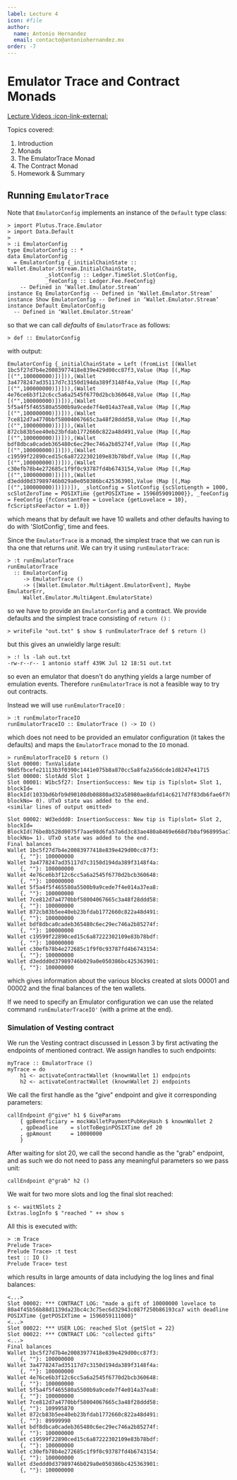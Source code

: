 ```yaml
---
label: Lecture 4
icon: #file
author:
  name: Antonio Hernandez
  email: contacto@antoniohernandez.mx
order: -7
---
```


# Emulator Trace and Contract Monads

[Lecture Videos :icon-link-external:](https://www.youtube.com/playlist?list=PLNEK_Ejlx3x230-g-U02issX5BiWAgmSi)

Topics covered:

1. Introduction
2. Monads
3. The EmulatorTrace Monad
4. The Contract Monad
5. Homework & Summary

## Running `EmulatorTrace`

Note that `EmulatorConfig` implements an instance of the `Default` type class:

    > import Plutus.Trace.Emulator
    > import Data.Default
    > 
    > :i EmulatorConfig
    type EmulatorConfig :: *
    data EmulatorConfig
      = EmulatorConfig {_initialChainState :: Wallet.Emulator.Stream.InitialChainState,
    		    _slotConfig :: Ledger.TimeSlot.SlotConfig,
    		    _feeConfig :: Ledger.Fee.FeeConfig}
    	-- Defined in ‘Wallet.Emulator.Stream’
    instance Eq EmulatorConfig -- Defined in ‘Wallet.Emulator.Stream’
    instance Show EmulatorConfig -- Defined in ‘Wallet.Emulator.Stream’
    instance Default EmulatorConfig
      -- Defined in ‘Wallet.Emulator.Stream’

so that we can call *defaults* of `EmulatorTrace` as follows:

    > def :: EmulatorConfig

with output:

    EmulatorConfig {_initialChainState = Left (fromList [(Wallet 1bc5f27d7b4e20083977418e839e429d00cc87f3,Value (Map [(,Map [("",100000000)])])),(Wallet 3a4778247ad35117d7c3150d194da389f3148f4a,Value (Map [(,Map [("",100000000)])])),(Wallet 4e76ce6b3f12c6cc5a6a2545f6770d2bcb360648,Value (Map [(,Map [("",100000000)])])),(Wallet 5f5a4f5f465580a5500b9a9cede7f4e014a37ea8,Value (Map [(,Map [("",100000000)])])),(Wallet 7ce812d7a4770bbf58004067665c3a48f28ddd58,Value (Map [(,Map [("",100000000)])])),(Wallet 872cb83b5ee40eb23bfdab1772660c822a48d491,Value (Map [(,Map [("",100000000)])])),(Wallet bdf8dbca0cadeb365480c6ec29ec746a2b85274f,Value (Map [(,Map [("",100000000)])])),(Wallet c19599f22890ced15c6a87222302109e83b78bdf,Value (Map [(,Map [("",100000000)])])),(Wallet c30efb78b4e272685c1f9f0c93787fd4b6743154,Value (Map [(,Map [("",100000000)])])),(Wallet d3eddd0d37989746b029a0e050386bc425363901,Value (Map [(,Map [("",100000000)])]))]), _slotConfig = SlotConfig {scSlotLength = 1000, scSlotZeroTime = POSIXTime {getPOSIXTime = 1596059091000}}, _feeConfig = FeeConfig {fcConstantFee = Lovelace {getLovelace = 10}, fcScriptsFeeFactor = 1.0}}

which means that by default we have 10 wallets and other defaults having to do with 'SlotConfig', time and fees.

Since the `EmulatorTrace` is a monad, the simplest trace that we can run is tha one that returns *unit*.  We can try it using `runEmulatorTrace`:

    > :t runEmulatorTrace
    runEmulatorTrace
      :: EmulatorConfig
         -> EmulatorTrace ()
         -> ([Wallet.Emulator.MultiAgent.EmulatorEvent], Maybe EmulatorErr,
    	 Wallet.Emulator.MultiAgent.EmulatorState)

so we have to provide an `EmulatorConfig` and a contract.  We provide defaults and the simplest trace consisting of `return ()` :

    > writeFile "out.txt" $ show $ runEmulatorTrace def $ return ()

but this gives an unwieldly large result:

    > :! ls -lah out.txt
    -rw-r--r-- 1 antonio staff 439K Jul 12 18:51 out.txt

so even an emulator that doesn't do anything yields a large number of emulation events.  Therefore `runEmulatorTrace` is not a feasible way to try out contracts.

Instead we will use `runEmulatorTraceIO` :

    > :t runEmulatorTraceIO
    runEmulatorTraceIO :: EmulatorTrace () -> IO ()

which does not need to be provided an emulator configuration (it takes the defaults) and maps the `EmulatorTrace` monad to the `IO` monad.

    > runEmulatorTraceIO $ return ()
    Slot 00000: TxnValidate 98d5fbcefe21113b3f0390c1441e075b8a870cc5a8fa2a56dcde1d8247e41715
    Slot 00000: SlotAdd Slot 1
    Slot 00001: W1bc5f27: InsertionSuccess: New tip is Tip(slot= Slot 1, blockId= BlockId(1033bd6bfb9d90108db08880ad32a58980ae8dafd14c6217d7f83db6fae6f70c), blockNo= 0). UTxO state was added to the end.                                                                                                                                
    <similar lines of output omitted>
    
    Slot 00002: Wd3eddd0: InsertionSuccess: New tip is Tip(slot= Slot 2, blockId= BlockId(76be8b528d0075f7aae98d6fa57a6d3c83ae480a8469e668d7b0af968995ac71), blockNo= 1). UTxO state was added to the end.
    Final balances
    Wallet 1bc5f27d7b4e20083977418e839e429d00cc87f3: 
        {, ""}: 100000000
    Wallet 3a4778247ad35117d7c3150d194da389f3148f4a: 
        {, ""}: 100000000
    Wallet 4e76ce6b3f12c6cc5a6a2545f6770d2bcb360648: 
        {, ""}: 100000000
    Wallet 5f5a4f5f465580a5500b9a9cede7f4e014a37ea8: 
        {, ""}: 100000000
    Wallet 7ce812d7a4770bbf58004067665c3a48f28ddd58: 
        {, ""}: 100000000
    Wallet 872cb83b5ee40eb23bfdab1772660c822a48d491: 
        {, ""}: 100000000
    Wallet bdf8dbca0cadeb365480c6ec29ec746a2b85274f: 
        {, ""}: 100000000
    Wallet c19599f22890ced15c6a87222302109e83b78bdf: 
        {, ""}: 100000000
    Wallet c30efb78b4e272685c1f9f0c93787fd4b6743154: 
        {, ""}: 100000000
    Wallet d3eddd0d37989746b029a0e050386bc425363901: 
        {, ""}: 100000000

which gives information about the various blocks created at slots 00001 and 00002 and the final balances of the ten wallets.

If we need to specify an Emulator configuration we can use the related command `runEmulatorTraceIO'` (with a prime at the end).


### Simulation of Vesting contract

We run the Vesting contract discussed in Lesson 3 by first activating the endpoints of mentioned contract.  We assign handles to such endpoints:

    myTrace :: EmulatorTrace ()
    myTrace = do
        h1 <- activateContractWallet (knownWallet 1) endpoints
        h2 <- activateContractWallet (knownWallet 2) endpoints

We call the first handle as the "give" endpoint and give it corresponding parameters:

    callEndpoint @"give" h1 $ GiveParams
        { gpBeneficiary = mockWalletPaymentPubKeyHash $ knownWallet 2
        , gpDeadline    = slotToBeginPOSIXTime def 20
        , gpAmount      = 10000000
        }

After waiting for slot 20, we call the second handle as the "grab" endpoint, and as such we do not need to pass any meaningful parameters so we pass unit:

    callEndpoint @"grab" h2 ()

We wait for two more slots and log the final slot reached:

    s <- waitNSlots 2
    Extras.logInfo $ "reached " ++ show s

All this is executed with:

    > :m Trace
    Prelude Trace> 
    Prelude Trace> :t test
    test :: IO ()
    Prelude Trace> test

which results in large amounts of data includying the log lines and final balances:

    <...>
    Slot 00002: *** CONTRACT LOG: "made a gift of 10000000 lovelace to 80a4f45b56b88d1139da23bc4c3c75ec6d32943c087f250b86193ca7 with deadline POSIXTime {getPOSIXTime = 1596059111000}"                                                           <...>
    Slot 00022: *** USER LOG: reached Slot {getSlot = 22}
    Slot 00022: *** CONTRACT LOG: "collected gifts"
    <...>
    Final balances
    Wallet 1bc5f27d7b4e20083977418e839e429d00cc87f3: 
        {, ""}: 100000000
    Wallet 3a4778247ad35117d7c3150d194da389f3148f4a: 
        {, ""}: 100000000
    Wallet 4e76ce6b3f12c6cc5a6a2545f6770d2bcb360648: 
        {, ""}: 100000000
    Wallet 5f5a4f5f465580a5500b9a9cede7f4e014a37ea8: 
        {, ""}: 100000000
    Wallet 7ce812d7a4770bbf58004067665c3a48f28ddd58: 
        {, ""}: 109995870
    Wallet 872cb83b5ee40eb23bfdab1772660c822a48d491: 
        {, ""}: 89999990
    Wallet bdf8dbca0cadeb365480c6ec29ec746a2b85274f: 
        {, ""}: 100000000
    Wallet c19599f22890ced15c6a87222302109e83b78bdf: 
        {, ""}: 100000000
    Wallet c30efb78b4e272685c1f9f0c93787fd4b6743154: 
        {, ""}: 100000000
    Wallet d3eddd0d37989746b029a0e050386bc425363901: 
        {, ""}: 100000000

